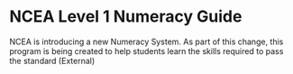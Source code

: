 # NCEA Level 1 Numeracy Guide
NCEA is introducing a new Numeracy System. As part of this change, this program is being created to help students learn the skills required to pass the standard (External)
